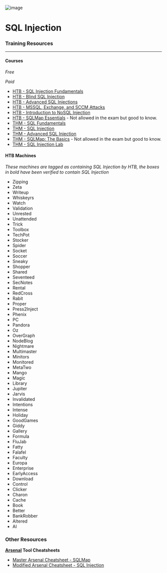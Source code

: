![image](https://github.com/user-attachments/assets/0abfba20-93bd-4d3f-bde0-6274f14c5e70)

# SQL Injection

### Training Resources
---
#### Courses
*Free*

*Paid*
- [HTB - SQL Injection Fundamentals](https://academy.hackthebox.com/course/preview/sql-injection-fundamentals)
- [HTB - Blind SQL Injection](https://academy.hackthebox.com/course/preview/blind-sql-injection)
- [HTB - Advanced SQL Injections](https://academy.hackthebox.com/course/preview/advanced-sql-injections)
- [HTB - MSSQL, Exchange, and SCCM Attacks](https://academy.hackthebox.com/course/preview/mssql-exchange-and-sccm-attacks)
- [HTB - Introduction to NoSQL Injection](https://academy.hackthebox.com/course/preview/introduction-to-nosql-injection)
- [HTB - SQLMap Essentials](https://academy.hackthebox.com/course/preview/sqlmap-essentials) - Not allowed in the exam but good to know.
- [THM - SQL Fundamentals](https://tryhackme.com/r/room/sqlfundamentals)
- [THM - SQL Injection](https://tryhackme.com/r/room/sqlinjectionlm)
- [THM - Advanced SQL Injection](https://tryhackme.com/r/room/advancedsqlinjection)
- [THM - SQLMap: The Basics](https://tryhackme.com/r/room/sqlmapthebasics) - Not allowed in the exam but good to know.
- [THM - SQL Injection Lab](https://tryhackme.com/r/room/sqlilab)

#### HTB Machines
*These machines are tagged as containing SQL Injection by HTB, the boxes in bold have been verified to contain SQL Injection*
- Zipping
- Zeta
- Writeup
- Whiskeyrs
- Watch
- Validation
- Unrested
- Unattended
- Trick
- Toolbox
- TechPot
- Stocker
- Spider
- Socket
- Soccer
- Sneaky
- Shopper
- Shared
- Seventeed
- SecNotes
- Rental
- RedCross
- Rabit
- Proper
- Press2Inject
- Phenix
- PC
- Pandora
- Oz
- OverGraph
- NodeBlog
- Nightmare
- Multimaster
- Minitors
- Monitored
- MetaTwo
- Mango
- Magic
- Library
- Jupiter
- Jarvis
- Invalidated
- Intentions
- Intense
- Holiday
- GoodGames
- Giddy
- Gallery
- Formula
- FluJab
- Fatty
- Falafel
- Faculty
- Europa
- Enterprise
- EarlyAccess
- Download
- Control
- Clicker
- Charon
- Cache
- Book
- Better
- BankRobber
- Altered
- AI

### Other Resources
**[Arsenal](https://github.com/Orange-Cyberdefense/arsenal/tree/master) Tool Cheatsheets**
- [Master Arsenal Cheatsheet - SQLMap](https://github.com/Orange-Cyberdefense/arsenal/blob/master/arsenal/data/cheats/SQL%20Injection/sqlmap.md)
- [Modified Arsenal Cheatsheet - SQL Injection](https://github.com/ThomasRose23/arsenal_cheatsheets/blob/main/webapp/sql-injection)


